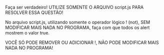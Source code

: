 Faça ser verdadeiro!
UTILIZE SOMENTE O ARQUIVO script.js PARA RESOLVER ESSA QUESTÃO!

No arquivo script.js, utilizando somente o operador lógico ! (not), SEM MODIFICAR MAIS NADA NO PROGRAMA, faça com que todos os alert mostrem o valor true.

VOCÊ SÓ PODE REMOVER OU ADICIONAR !, NÃO PODE MODIFICAR MAIS NADA NO PROGRAMA!
